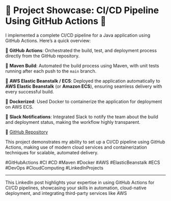 
     
<H1>🚀 Project Showcase: CI/CD Pipeline Using GitHub Actions 🚀</H1>

I implemented a complete CI/CD pipeline for a Java application using GitHub Actions. Here’s a quick overview:

🔹 **GitHub Actions**: Orchestrated the build, test, and deployment process directly from the GitHub repository.

🔹 **Maven Build**: Automated the build process using Maven, with unit tests running after each push to the `main` branch.

🔹 **AWS Elastic Beanstalk / ECS**: Deployed the application automatically to **AWS Elastic Beanstalk** (or **Amazon ECS**), ensuring seamless delivery with every successful build.

🔹 **Dockerized**: Used Docker to containerize the application for deployment on AWS ECS.

🔹 **Slack Notifications**: Integrated Slack to notify the team about the build and deployment status, making the workflow highly transparent.

🔗 [GitHub Repository](#)

This project demonstrates my ability to set up a CI/CD pipeline using GitHub Actions, making use of modern cloud services and containerization techniques for scalable, automated delivery.

#GitHubActions #CI #CD #Maven #Docker #AWS #ElasticBeanstalk #ECS #DevOps #CloudComputing #LinkedInProjects

---

This LinkedIn post highlights your expertise in using GitHub Actions for CI/CD pipelines, showcasing your skills in automation, cloud-native deployment, and integrating third-party services like AWS
